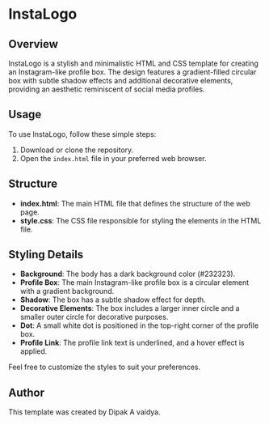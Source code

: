 # InstaLogo 

## Overview

InstaLogo is a stylish and minimalistic HTML and CSS template for creating an Instagram-like profile box. The design features a gradient-filled circular box with subtle shadow effects and additional decorative elements, providing an aesthetic reminiscent of social media profiles.

## Usage

To use InstaLogo, follow these simple steps:

1. Download or clone the repository.
2. Open the `index.html` file in your preferred web browser.

## Structure

- **index.html**: The main HTML file that defines the structure of the web page.
- **style.css**: The CSS file responsible for styling the elements in the HTML file.


## Styling Details

- **Background**: The body has a dark background color (#232323).
- **Profile Box**: The main Instagram-like profile box is a circular element with a gradient background.
- **Shadow**: The box has a subtle shadow effect for depth.
- **Decorative Elements**: The box includes a larger inner circle and a smaller outer circle for decorative purposes.
- **Dot**: A small white dot is positioned in the top-right corner of the profile box.
- **Profile Link**: The profile link text is underlined, and a hover effect is applied.

Feel free to customize the styles to suit your preferences.

## Author

This template was created by Dipak A vaidya.

